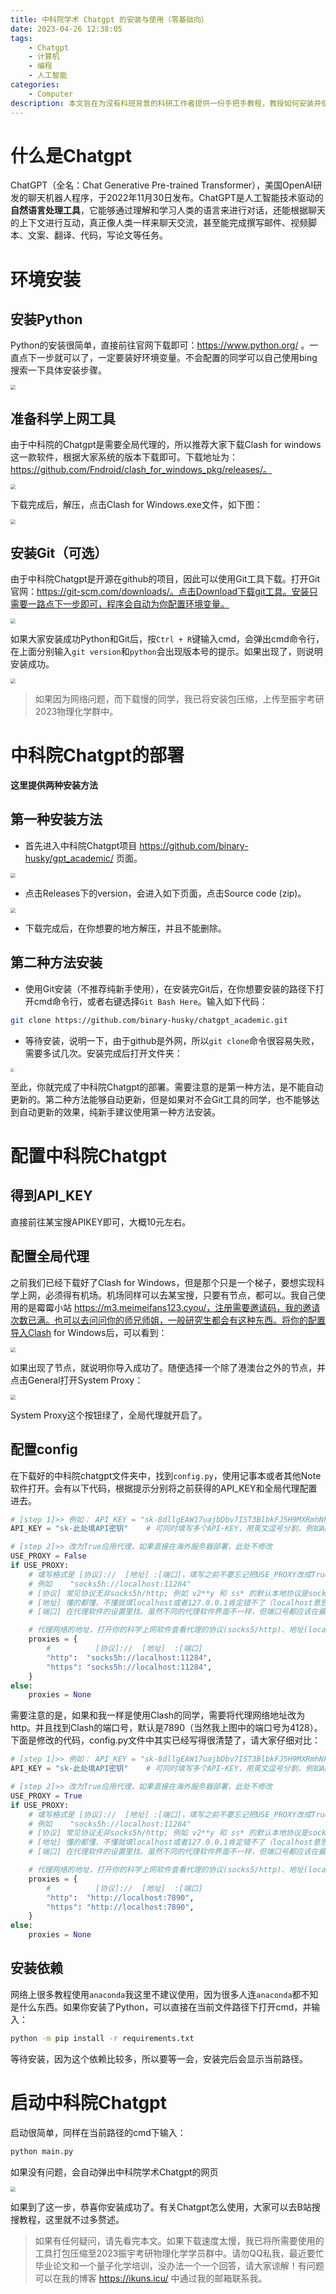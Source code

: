```yaml
---
title: 中科院学术 Chatgpt 的安装与使用（零基础向）
date: 2023-04-26 12:38:05
tags: 
    - Chatgpt
    - 计算机
    - 编程
    - 人工智能
categories: 
    - Computer
description: 本文旨在为没有科班背景的科研工作者提供一份手把手教程，教授如何安装并使用功能强大的中科院学术Chatgpt。对于那些没有编程或技术背景的用户来说，安装和使用科研工具可能会稍显困难。因此，我将尽力详细说明每一个步骤，确保每个人都能轻松地安装和使用该工具，从而提高科研效率。
---
```


# 什么是Chatgpt

ChatGPT（全名：Chat Generative Pre-trained Transformer），美国OpenAI研发的聊天机器人程序，于2022年11月30日发布。ChatGPT是人工智能技术驱动的**自然语言处理工具**，它能够通过理解和学习人类的语言来进行对话，还能根据聊天的上下文进行互动，真正像人类一样来聊天交流，甚至能完成撰写邮件、视频脚本、文案、翻译、代码，写论文等任务。

# 环境安装



## 安装Python

Python的安装很简单，直接前往官网下载即可：https://www.python.org/ 。一直点下一步就可以了，一定要装好环境变量。不会配置的同学可以自己使用bing搜索一下具体安装步骤。

<img src="1.png" style="zoom: 50%;" />

## 准备科学上网工具

由于中科院的Chatgpt是需要全局代理的，所以推荐大家下载Clash for windows这一款软件，根据大家系统的版本下载即可。下载地址为：https://github.com/Fndroid/clash_for_windows_pkg/releases/。

<img src="6.png"  style="zoom: 50%;" />



下载完成后，解压，点击Clash for Windows.exe文件，如下图：

<img src="10.png"  style="zoom: 50%;" />

## 安装Git（可选）

由于中科院Chatgpt是开源在github的项目，因此可以使用Git工具下载。打开Git官网：https://git-scm.com/downloads/。点击Download下载git工具。安装只需要一路点下一步即可，程序会自动为你配置环境变量。

<img src="4.png"  style="zoom: 50%;" />

如果大家安装成功Python和Git后，按`Ctrl + R`键输入cmd，会弹出cmd命令行，在上面分别输入`git version`和`python`会出现版本号的提示。如果出现了，则说明安装成功。

<img src="8.png"  style="zoom: 50%;" />

> 如果因为网络问题，而下载慢的同学，我已将安装包压缩，上传至振宇考研2023物理化学群中。

# 中科院Chatgpt的部署

**这里提供两种安装方法**

## 第一种安装方法

- 首先进入中科院Chatgpt项目 https://github.com/binary-husky/gpt_academic/ 页面。

<img src="2.png" style="zoom:50%;" />

- 点击Releases下的version，会进入如下页面，点击Source code (zip)。

<img src="3.png" style="zoom:50%;" />

- 下载完成后，在你想要的地方解压，并且不能删除。

## 第二种方法安装

- 使用Git安装（不推荐纯新手使用），在安装完Git后，在你想要安装的路径下打开cmd命令行，或者右键选择`Git Bash Here`。输入如下代码：

```bash
git clone https://github.com/binary-husky/chatgpt_academic.git
```

- 等待安装，说明一下，由于github是外网，所以`git clone`命令很容易失败，需要多试几次。安装完成后打开文件夹：

<img src="9.png" style="zoom:40%;" />

至此，你就完成了中科院Chatgpt的部署。需要注意的是第一种方法，是不能自动更新的。第二种方法能够自动更新，但是如果对不会Git工具的同学，也不能够达到自动更新的效果，纯新手建议使用第一种方法安装。

# 配置中科院Chatgpt

## 得到API_KEY

直接前往某宝搜APIKEY即可，大概10元左右。

## 配置全局代理

之前我们已经下载好了Clash for Windows，但是那个只是一个梯子，要想实现科学上网，必须得有机场。机场同样可以去某宝搜，只要有节点，都可以。我自己使用的是霉霉小站 https://m3.meimeifans123.cyou/，注册需要邀请码，我的邀请次数已满。也可以去问问你的师兄师姐，一般研究生都会有这种东西。将你的配置导入Clash for Windows后，可以看到：

<img src="11.png" style="zoom: 50%;" />

如果出现了节点，就说明你导入成功了。随便选择一个除了港澳台之外的节点，并点击General打开System Proxy：

<img src="12.png" style="zoom: 50%;" />

System Proxy这个按钮绿了，全局代理就开启了。

## 配置config

在下载好的中科院chatgpt文件夹中，找到`config.py`，使用记事本或者其他Note软件打开。会有以下代码，根据提示分别将之前获得的API_KEY和全局代理配置进去。

```python
# [step 1]>> 例如： API_KEY = "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" （此key无效）
API_KEY = "sk-此处填API密钥"    # 可同时填写多个API-KEY，用英文逗号分割，例如API_KEY = "sk-openaikey1,sk-openaikey2,fkxxxx-api2dkey1,fkxxxx-api2dkey2"

# [step 2]>> 改为True应用代理，如果直接在海外服务器部署，此处不修改
USE_PROXY = False
if USE_PROXY:
    # 填写格式是 [协议]://  [地址] :[端口]，填写之前不要忘记把USE_PROXY改成True，如果直接在海外服务器部署，此处不修改
    # 例如    "socks5h://localhost:11284"
    # [协议] 常见协议无非socks5h/http; 例如 v2**y 和 ss* 的默认本地协议是socks5h; 而cl**h 的默认本地协议是http
    # [地址] 懂的都懂，不懂就填localhost或者127.0.0.1肯定错不了（localhost意思是代理软件安装在本机上）
    # [端口] 在代理软件的设置里找。虽然不同的代理软件界面不一样，但端口号都应该在最显眼的位置上

    # 代理网络的地址，打开你的科学上网软件查看代理的协议(socks5/http)、地址(localhost)和端口(11284)
    proxies = {
        #          [协议]://  [地址]  :[端口]
        "http":  "socks5h://localhost:11284",
        "https": "socks5h://localhost:11284",
    }
else:
    proxies = None
```

需要注意的是，如果和我一样是使用Clash的同学，需要将代理网络地址改为http。并且找到Clash的端口号，默认是7890（当然我上图中的端口号为4128）。下面是修改的代码，config.py文件中其实已经写得很清楚了，请大家仔细对比：

```python
# [step 1]>> 例如： API_KEY = "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" （此key无效）
API_KEY = "sk-此处填API密钥"    # 可同时填写多个API-KEY，用英文逗号分割，例如API_KEY = "sk-openaikey1,sk-openaikey2,fkxxxx-api2dkey1,fkxxxx-api2dkey2"

# [step 2]>> 改为True应用代理，如果直接在海外服务器部署，此处不修改
USE_PROXY = True
if USE_PROXY:
    # 填写格式是 [协议]://  [地址] :[端口]，填写之前不要忘记把USE_PROXY改成True，如果直接在海外服务器部署，此处不修改
    # 例如    "socks5h://localhost:11284"
    # [协议] 常见协议无非socks5h/http; 例如 v2**y 和 ss* 的默认本地协议是socks5h; 而cl**h 的默认本地协议是http
    # [地址] 懂的都懂，不懂就填localhost或者127.0.0.1肯定错不了（localhost意思是代理软件安装在本机上）
    # [端口] 在代理软件的设置里找。虽然不同的代理软件界面不一样，但端口号都应该在最显眼的位置上

    # 代理网络的地址，打开你的科学上网软件查看代理的协议(socks5/http)、地址(localhost)和端口(11284)
    proxies = {
        #          [协议]://  [地址]  :[端口]
        "http":  "http://localhost:7890",
        "https": "http://localhost:7890",
    }
else:
    proxies = None
```

## 安装依赖

网络上很多教程使用`anaconda`我这里不建议使用，因为很多人连`anaconda`都不知是什么东西。如果你安装了Python，可以直接在当前文件路径下打开cmd，并输入：

```bash
python -m pip install -r requirements.txt
```

等待安装，因为这个依赖比较多，所以要等一会，安装完后会显示当前路径。

# 启动中科院Chatgpt

启动很简单，同样在当前路径的cmd下输入：

```bash
python main.py
```

如果没有问题，会自动弹出中科院学术Chatgpt的网页

<img src="13.png" style="zoom: 50%;" />

如果到了这一步，恭喜你安装成功了。有关Chatgpt怎么使用，大家可以去B站搜搜教程，这里就不过多赘述。

> 如果有任何疑问，请先看完本文。如果下载速度太慢，我已将所需要使用的工具打包压缩至2023振宇考研物理化学学员群中。请勿QQ私我，最近要忙毕业论文和一个量子化学培训，没办法一个一个回答，请大家谅解！有问题可以在我的博客 https://ikuns.icu/ 中通过我的邮箱联系我。

